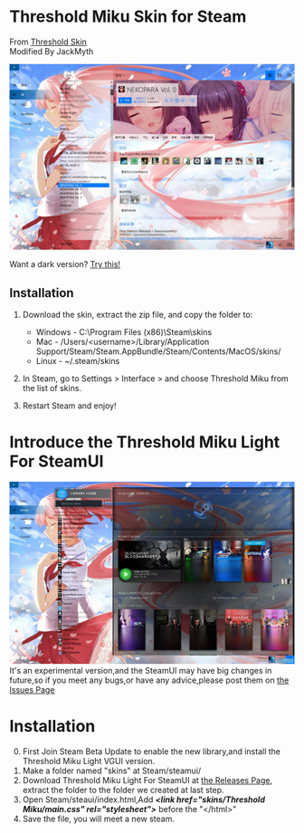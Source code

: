 # Threshold Miku Skin for Steam
From [Threshold Skin](https://github.com/Edgarware/Threshold-Skin)  
Modified By JackMyth  


![](Previews/Main.jpg)

Want a dark version? [Try this!](https://github.com/Jack-Myth/Threshold-Miku/tree/master)

## Installation
1. Download the skin, extract the zip file, and copy the folder to:
   * Windows - C:\Program Files (x86)\Steam\skins
   * Mac - /Users/\<username\>/Library/Application Support/Steam/Steam.AppBundle/Steam/Contents/MacOS/skins/
   * Linux - ~/.steam/skins

2. In Steam, go to Settings > Interface > and choose Threshold Miku from the list of skins.

3. Restart Steam and enjoy!

# Introduce the Threshold Miku Light For SteamUI
![](Previews/SteamNewLibrary.jpg)
It's an experimental version,and the SteamUI may have big changes in future,so if you meet any bugs,or have any advice,please post them on [the Issues Page](https://github.com/Jack-Myth/Threshold-Miku/issues)
# Installation
0. First Join Steam Beta Update to enable the new library,and install the Threshold Miku Light VGUI version.
2. Make a folder named "skins" at Steam/steamui/
3. Download Threshold Miku Light For SteamUI at [the Releases Page](https://github.com/Jack-Myth/Threshold-Miku/releases), extract the folder to the folder we created at last step.
4. Open Steam/steaui/index.html,Add ***\<link href="skins/Threshold Miku/main.css" rel="stylesheet"\>*** before the "\</html\>"
5. Save the file, you will meet a new steam.
